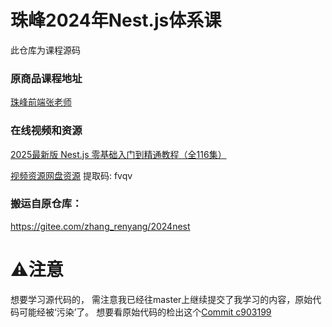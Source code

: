 # 珠峰2024年Nest.js体系课
此仓库为课程源码

### 原商品课程地址
[珠峰前端张老师](https://www.javascriptpeixun.cn/p/t_pc/course_pc_detail/camp_pro/course_2hj6UFs1DYJremQ0FKRpOIz83SF)

### 在线视频和资源
[2025最新版 Nest.js 零基础入门到精通教程（全116集）](https://www.bilibili.com/video/BV1UMw5eDEya)

[视频资源网盘资源](https://pan.baidu.com/s/1g2EhFhOdOpKSF3tiYXb-cA?pwd=fvqv) 提取码: fvqv

### 搬运自原仓库： 
https://gitee.com/zhang_renyang/2024nest

# ⚠️注意  
想要学习源代码的， 需注意我已经往master上继续提交了我学习的内容，原始代码可能经被‘污染’了。 想要看原始代码的检出这个[Commit c903199](https://github.com/tyler4400/2024nest/commit/c903199a69768ce867313c39f682342b90bccc85)


